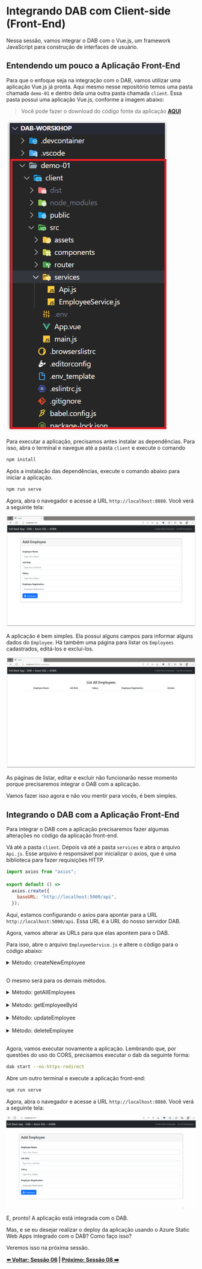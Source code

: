 # Integrando DAB com Client-side (Front-End)

Nessa sessão, vamos integrar o DAB com o Vue.js, um framework JavaScript para construção de interfaces de usuário. 

## Entendendo um pouco a Aplicação Front-End

Para que o enfoque seja na integração com o DAB, vamos utilizar uma aplicação Vue.js já pronta. Aqui mesmo nesse repositório temos uma pasta chamada `demo-01` e dentro dela uma outra pasta chamada `client`. Essa pasta possui uma aplicação Vue.js, conforme a imagem abaixo:

> Você pode fazer o download do código fonte da aplicação **[AQUI](https://github.com/glaucia86/dab-swa-azure-sql-workshop/tree/initial-project-workshop)**

![image-25](./../../workshop-images/image-25.jpg)

Para executar a aplicação, precisamos antes instalar as dependências. Para isso, abra o terminal e navegue até a pasta `client` e execute o comando 

```bash
npm install
``` 

Após a instalação das dependências, execute o comando abaixo para iniciar a aplicação.

```bash
npm run serve
```

Agora, abra o navegador e acesse a URL `http://localhost:8080`. Você verá a seguinte tela:

![image-26](./../../workshop-images/image-26.jpg)

A aplicação é bem simples. Ela possui alguns campos para informar alguns dados do `Employee`. Há também uma página para listar os `Employees` cadastrados, editá-los e excluí-los.

![image-27](./../../workshop-images/image-27.jpg)

As páginas de listar, editar e excluir não funcionarão nesse momento porque precisaremos integrar o DAB com a aplicação.

Vamos fazer isso agora e não vou mentir para vocês, é bem simples.

## Integrando o DAB com a Aplicação Front-End

Para integrar o DAB com a aplicação precisaremos fazer algumas alterações no código da aplicação front-end. 

Vá até a pasta `client`. Depois vá até a pasta `services` e abra o arquivo `Api.js`. Esse arquivo é responsável por inicializar o axios, que é uma biblioteca para fazer requisições HTTP. 

```javascript
import axios from "axios";

export default () =>
  axios.create({
    baseURL: "http://localhost:5000/api",
  });
```

Aqui, estamos configurando o axios para apontar para a URL `http://localhost:5000/api`. Essa URL é a URL do nosso servidor DAB.

Agora, vamos alterar as URLs para que elas apontem para o DAB. 

Para isso, abre o arquivo `EmployeeService.js` e altere o código para o código abaixo:

<details><summary>Método: createNewEmployee</summary>

```javascript
  async createNewEmployee(employee) {
    try {
      const response = await Api().post('/employee', employee);
      return response.data.value;
    } catch (error) {
      if (error.response.status === 409) {
        throw new Error('Employee already exists!', error);
      }
      console.error(error);
      throw new Error('Error!');
    }
  },

```

</details>
</br>

O mesmo será para os demais métodos. 

<details><summary>Método: getAllEmployees</summary>

```javascript
  async getEmployees() {
    try {
      const response = await Api().get('/employee');
      return response.data.value;
    } catch (error) {
      console.error(error);
      throw new Error('Error!');
    }
  },
```

</details>
</br>

<details><summary>Método: getEmployeeById</summary>

```javascript
  async getEmployeeId(id) {
    try {
      const response = await Api().get(`/employee/employee_id/${id}`);
      return response.data.value[0];
    } catch (error) {
      if (error.response.status === 404) {
        throw new Error('Employee not found!', error);
      }
      console.error(error);
      throw new Error('Error!');
    }
  },
```

</details>
</br>

<details><summary>Método: updateEmployee</summary>

```javascript
  async updateEmployee(employee) {
    try {
      const id = employee.employee_id;
      const removeEmployeeId = { ...employee };
      delete removeEmployeeId.employee_id;

      const response = await Api().put(`/employee/employee_id/${id}`, removeEmployeeId);
      if (response.status === 200) {
        return response.data.value;
      }
      throw new Error('Error!');
    } catch (error) {
      if (error.response.status === 404) {
        throw new Error('Employee not found!', error);
      }
      console.error(error);
      throw new Error('Error!');
    }
  },
```

</details>
</br>

<details><summary>Método: deleteEmployee</summary>

```javascript
  async deleteEmployee(id) {
    try {
      const response = await Api().delete(`/employee/employee_id/${id}`);
      return response.data;
    } catch (error) {
      console.error(error);
      throw new Error('Error!');
    }
  },
```

</details>
</br>

Agora, vamos executar novamente a aplicação. Lembrando que, por questões do uso do CORS, precisamos executar o dab da seguinte forma:

```bash
dab start --no-https-redirect
```

Abre um outro terminal e execute a aplicação front-end:

```bash
npm run serve
```

Agora, abra o navegador e acesse a URL `http://localhost:8080`. Você verá a seguinte tela:

![image-28](./../../workshop-images/gif-01.gif)

E, pronto! A aplicação está integrada com o DAB.

Mas, e se eu desejar realizar o deploy da aplicação usando o Azure Static Web Apps integrado com o DAB? Como faço isso? 

Veremos isso na próxima sessão.

**[⬅️ Voltar: Sessão 06](./06-session.md) | **[Próximo: Sessão 08 ➡️](./08-session.md)****







